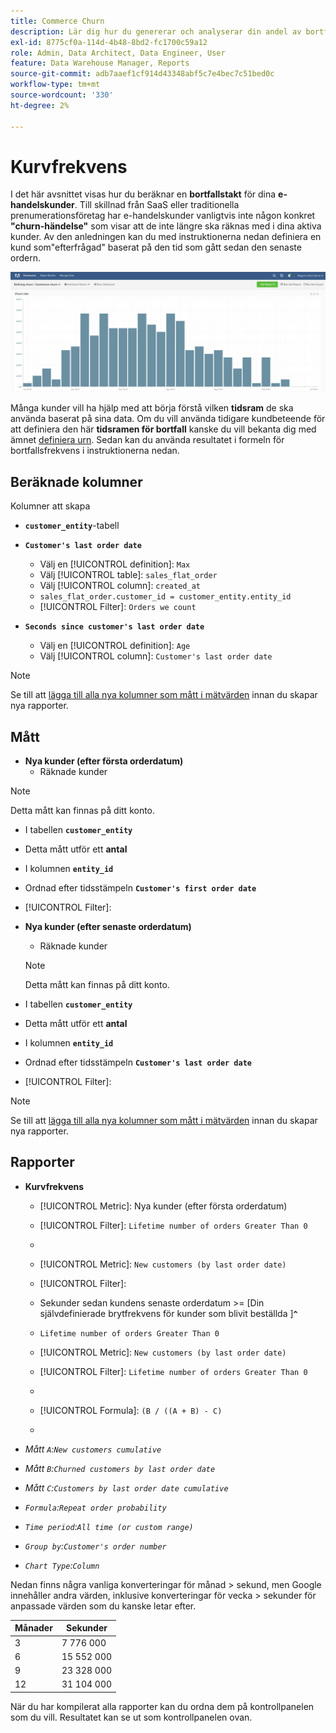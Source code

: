 ```yaml
---
title: Commerce Churn
description: Lär dig hur du genererar och analyserar din andel av bortfall i Commerce.
exl-id: 8775cf0a-114d-4b48-8bd2-fc1700c59a12
role: Admin, Data Architect, Data Engineer, User
feature: Data Warehouse Manager, Reports
source-git-commit: adb7aaef1cf914d43348abf5c7e4bec7c51bed0c
workflow-type: tm+mt
source-wordcount: '330'
ht-degree: 2%

---
```


# Kurvfrekvens

I det här avsnittet visas hur du beräknar en **bortfallstakt** för dina **e-handelskunder**. Till skillnad från SaaS eller traditionella prenumerationsföretag har e-handelskunder vanligtvis inte någon konkret **&quot;churn-händelse&quot;** som visar att de inte längre ska räknas med i dina aktiva kunder. Av den anledningen kan du med instruktionerna nedan definiera en kund som&quot;efterfrågad&quot; baserat på den tid som gått sedan den senaste ordern.

![](../../assets/Churn_rate_image.png)

Många kunder vill ha hjälp med att börja förstå vilken **tidsram** de ska använda baserat på sina data. Om du vill använda tidigare kundbeteende för att definiera den här **tidsramen för bortfall** kanske du vill bekanta dig med ämnet [definiera urn](../analysis/define-cust-churn.md). Sedan kan du använda resultatet i formeln för bortfallsfrekvens i instruktionerna nedan.

## Beräknade kolumner

Kolumner att skapa

* **`customer_entity`**-tabell
* **`Customer's last order date`**
   * Välj en [!UICONTROL definition]: `Max`
   * Välj [!UICONTROL table]: `sales_flat_order`
   * Välj [!UICONTROL column]: `created_at`
   * `sales_flat_order.customer_id = customer_entity.entity_id`
   * [!UICONTROL Filter]: `Orders we count`

* **`Seconds since customer's last order date`**
   * Välj en [!UICONTROL definition]: `Age`
   * Välj [!UICONTROL column]: `Customer's last order date`

>[!NOTE]
>
>Se till att [lägga till alla nya kolumner som mått i mätvärden](../data-warehouse-mgr/manage-data-dimensions-metrics.md) innan du skapar nya rapporter.

## Mått

* **Nya kunder (efter första orderdatum)**
   * Räknade kunder

>[!NOTE]
>
>Detta mått kan finnas på ditt konto.

* I tabellen **`customer_entity`**
* Detta mått utför ett **antal**
* I kolumnen **`entity_id`**
* Ordnad efter tidsstämpeln **`Customer's first order date`**
* [!UICONTROL Filter]:

* **Nya kunder (efter senaste orderdatum)**
   * Räknade kunder

  >[!NOTE]
  >
  >Detta mått kan finnas på ditt konto.

* I tabellen **`customer_entity`**
* Detta mått utför ett **antal**
* I kolumnen **`entity_id`**
* Ordnad efter tidsstämpeln **`Customer's last order date`**
* [!UICONTROL Filter]:

>[!NOTE]
>
>Se till att [lägga till alla nya kolumner som mått i mätvärden](../data-warehouse-mgr/manage-data-dimensions-metrics.md) innan du skapar nya rapporter.

## Rapporter

* **Kurvfrekvens**
   * [!UICONTROL Metric]: Nya kunder (efter första orderdatum)
   * [!UICONTROL Filter]: `Lifetime number of orders Greater Than 0`
   * &#x200B;

     [!UICONTROL Perspective]: `Cumulative`
   * [!UICONTROL Metric]: `New customers (by last order date)`
   * [!UICONTROL Filter]:
   * Sekunder sedan kundens senaste orderdatum >= [Din självdefinierade brytfrekvens för kunder som blivit beställda ]&#x200B;**`^`**
   * `Lifetime number of orders Greater Than 0`

   * [!UICONTROL Metric]: `New customers (by last order date)`
   * [!UICONTROL Filter]: `Lifetime number of orders Greater Than 0`
   * &#x200B;

     [!UICONTROL Perspective]: Cumulative
   * [!UICONTROL Formula]: `(B / ((A + B) - C)`
   * &#x200B;

     [!UICONTROL Format]: Percentage

* *Mått `A`:`New customers cumulative`*
* *Mått `B`:`Churned customers by last order date`*
* *Mått `C`:`Customers by last order date cumulative`*
* *`Formula`:`Repeat order probability`*
* *`Time period`:`All time (or custom range)`*
* *`Group by`:`Customer's order number`*
* *`Chart Type`:`Column`*

Nedan finns några vanliga konverteringar för månad > sekund, men Google innehåller andra värden, inklusive konverteringar för vecka > sekunder för anpassade värden som du kanske letar efter.

| **Månader** | **Sekunder** |
|---|---|
| 3 | 7 776 000 |
| 6 | 15 552 000 |
| 9 | 23 328 000 |
| 12 | 31 104 000 |

När du har kompilerat alla rapporter kan du ordna dem på kontrollpanelen som du vill. Resultatet kan se ut som kontrollpanelen ovan.
